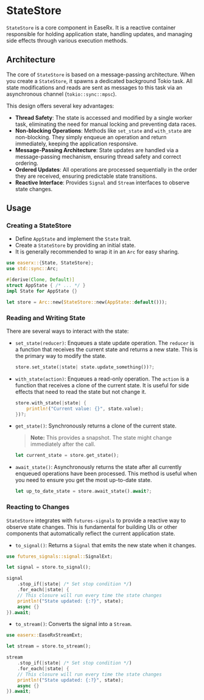 # StateStore

`StateStore` is a core component in EaseRx. It is a reactive container responsible for holding application state, handling updates, and managing side effects through various execution methods.

## Architecture

The core of `StateStore` is based on a message-passing architecture. When you create a `StateStore`, it spawns a dedicated background Tokio task. All state modifications and reads are sent as messages to this task via an asynchronous channel (`tokio::sync::mpsc`).

This design offers several key advantages:

- **Thread Safety**: The state is accessed and modified by a single worker task, eliminating the need for manual locking and preventing data races.
- **Non-blocking Operations**: Methods like `set_state` and `with_state` are non-blocking. They simply enqueue an operation and return immediately, keeping the application responsive.
- **Message-Passing Architecture**: State updates are handled via a message-passing mechanism, ensuring thread safety and correct ordering.
- **Ordered Updates**: All operations are processed sequentially in the order they are received, ensuring predictable state transitions.
- **Reactive Interface**: Provides `Signal` and `Stream` interfaces to observe state changes.

## Usage

### Creating a StateStore

- Define `AppState` and implement the `State` trait.
- Create a `StateStore` by providing an initial state.
- It is generally recommended to wrap it in an `Arc` for easy sharing.

<!-- end list -->

```rust
use easerx::{State, StateStore};
use std::sync::Arc;

#[derive(Clone, Default)]
struct AppState { /* ... */ }
impl State for AppState {}

let store = Arc::new(StateStore::new(AppState::default()));
```

### Reading and Writing State

There are several ways to interact with the state:

- `set_state(reducer)`: Enqueues a state update operation. The `reducer` is a function that receives the current state and returns a new state. This is the primary way to modify the state.

  ```rust
  store.set_state(|state| state.update_something())?;
  ```

- `with_state(action)`: Enqueues a read-only operation. The `action` is a function that receives a clone of the current state. It is useful for side effects that need to read the state but not change it.

  ```rust
  store.with_state(|state| {
      println!("Current value: {}", state.value);
  })?;
  ```

- `get_state()`: Synchronously returns a clone of the current state.

  > **Note:** This provides a snapshot. The state might change immediately after the call.

  ```rust
  let current_state = store.get_state();
  ```

- `await_state()`: Asynchronously returns the state after all currently enqueued operations have been processed. This method is useful when you need to ensure you get the most up-to-date state.

  ```rust
  let up_to_date_state = store.await_state().await?;
  ```

### Reacting to Changes

`StateStore` integrates with `futures-signals` to provide a reactive way to observe state changes. This is fundamental for building UIs or other components that automatically reflect the current application state.

- `to_signal()`: Returns a `Signal` that emits the new state when it changes.

```rust
use futures_signals::signal::SignalExt;

let signal = store.to_signal();

signal
    .stop_if(|state| /* Set stop condition */)
    .for_each(|state| {
    // This closure will run every time the state changes
    println!("State updated: {:?}", state);
    async {}
}).await;
```

- `to_stream()`: Converts the signal into a `Stream`.

```rust
use easerx::EaseRxStreamExt;

let stream = store.to_stream();

stream
    .stop_if(|state| /* Set stop condition */)
    .for_each(|state| {
    // This closure will run every time the state changes
    println!("State updated: {:?}", state);
    async {}
}).await;
```
